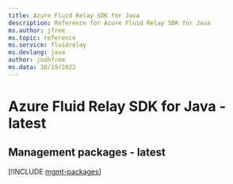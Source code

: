 ```yaml
---
title: Azure Fluid Relay SDK for Java
description: Reference for Azure Fluid Relay SDK for Java
ms.author: jfree
ms.topic: reference
ms.service: fluidrelay
ms.devlang: java
author: joshfree
ms.data: 10/19/2022
---
```

# Azure Fluid Relay SDK for Java - latest

## Management packages - latest
[!INCLUDE [mgmt-packages](fluid-relay-mgmt-index.md)]